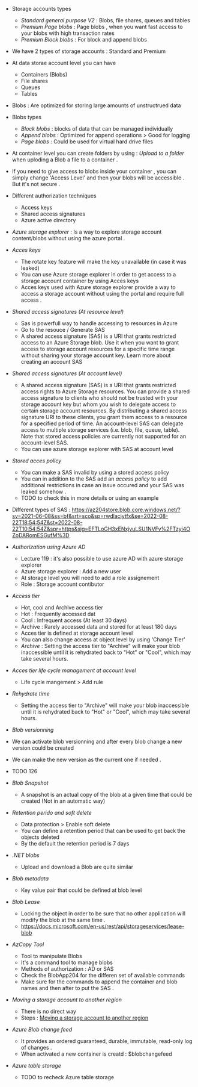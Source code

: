 - Storage accounts types
  - *Standard general purpose V2* : Blobs, file shares, queues and tables
  - *Premium Page blobs*          : Page blobs , when you want fast access to your blobs with high transaction rates
  - *Premium Block blobs*         : For block and append blobs

- We have 2 types of storage accounts : Standard and Premium

- At data storae account level you can have
  - Containers (Blobs)
  - File shares
  - Queues 
  - Tables

- Blobs : Are optimized for storing large amounts of unstructrued data

- Blobs types 
    - *Block blobs*  : blocks of data that can be managed individually
    - *Append blobs* : Optimized for append operations > Good for logging
    - *Page blobs*   : Could be used for virtual hard drive files

- At container level you can create folders by using : *Upload to a folder* when uploding a Blob
  a file to a container .

- If you need to give access to blobs inside your container , you can simply change 'Access Level' and then your blobs will be accessible . But it's not secure .

- Different authorization techniques
  - Access keys
  - Shared access signatures
  - Azure active directory

- *Azure storage explorer* : Is a way to explore storage account content/blobs without using the azure portal .

- *Acces keys* 
  - The rotate key feature will make the key unavailable (in case it was leaked)
  - You can use Azure storage explorer in order to get access to a storage account container by using Acces keys
  - Acces keys used with Azure storage explorer provide a way to access a storage account without using the portal and require full access .

- *Shared access signatures (At resource level)*
  - Sas is powerfull way to handle accessing to resources in Azure
  - Go to the resouce / Generate SAS
  - A shared access signature (SAS) is a URI that grants restricted access to an Azure Storage blob. Use it when you want to grant access to storage account resources for a specific time range without sharing your storage account key. Learn more about creating an account SAS

- *Shared access signatures (At account level)*
  - A shared access signature (SAS) is a URI that grants restricted access rights to Azure Storage resources. You can provide a shared access signature to clients who should not be trusted with your storage account key but whom you wish to delegate access to certain storage account resources. By distributing a shared access signature URI to these clients, you grant them access to a resource for a specified period of time.
  An account-level SAS can delegate access to multiple storage services (i.e. blob, file, queue, table). Note that stored access policies are currently not supported for an account-level SAS.
  - You can use azure storage explorer with SAS at account level


- *Stored acces policy*
  - You can make a SAS invalid by using a stored access policy
  - You can in addition to the SAS add an *access policy* to add additional restrictions in case an issue occured and your SAS was leaked somehow .
  - TODO to check this in more details or using an example
 
- Different types of SAS : https://az204store.blob.core.windows.net/?sv=2021-06-08&ss=bf&srt=sco&sp=rwdlaciytfx&se=2022-08-22T18:54:54Z&st=2022-08-22T10:54:54Z&spr=https&sig=EFTLoGH3xENxjvuLSU1NVFv%2FTzyi4OZoDARomESGufM%3D

- *Authorization using Azure AD*
  - Lecture 119 : it's also possible to use azure AD with azure storage explorer
  - Azure storage explorer : Add a new user
  - At storage level you will need to add a role assignement
  - Role : Storage account contibutor

- *Access tier*
  - Hot, cool and Archive access tier
  - Hot     : Frequently accessed dat
  - Cool    : Infrequent access (At least 30 days)
  - Archive : Rarely accessed data and stored for at least 180 days
  - Acces tier is defined at storage account level
  - You can also change access at object level by using 'Change Tier'
  - *Archive* : Setting the access tier to "Archive" will make your blob inaccessible until it is rehydrated back to "Hot" or "Cool", which may take several hours. 

- *Acces tier life cycle management at account level*
  - Life cycle mangement > Add rule

- *Rehydrate time*
  - Setting the access tier to "Archive" will make your blob inaccessible until it is rehydrated back to "Hot" or "Cool", which may take several hours.

- *Blob versionning*
 - We can activate blob versionning and after every blob change a new version could be created
 - We can make the new version as the current one if needed .
 - TODO 126

- *Blob Snapshot*
  - A snapshot is an actual copy of the blob at a given time that could be created (Not in an automatic way)

- *Retention perido and soft delete*
  - Data protection > Enable soft delete
  - You can define a retention period that can be used to get back the objects deleted
  - By the default the retention period is 7 days


- *.NET blobs*
  - Upload and download a Blob are quite similar

- *Blob metadata*
  - Key value pair that could be defined at blob level

- *Blob Lease*
  - Locking the object in order to be sure that no other application will modify the blob at the same time .
  - https://docs.microsoft.com/en-us/rest/api/storageservices/lease-blob


- *AzCopy Tool*
  - Tool to manipulate Blobs
  - It's a command tool to manage blobs
  - Methods of authorization : AD or SAS
  - Check the BlobApp204 for the differen set of available commands
  - Make sure for the commands to append the container and blob names and then after to put the SAS .

- *Moving a storage account to another region*
  - There is no direct way
  - Steps : [Moving a storage account to another region](https://docs.microsoft.com/en-us/azure/storage/common/storage-account-move?tabs=azure-portal)

- *Azure Blob change feed*
  - It provides an ordered guaranteed, durable, immutable, read-only log of changes .
  - When activated a new container is creatd : $blobchangefeed


- *Azure table storage*
  - TODO to recheck Azure table storage